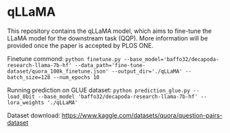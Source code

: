 # qLLaMA

This repository contains the qLLaMA model, which aims to fine-tune the LLaMA model for the downstream task (QQP). More information will be provided once the paper is accepted by PLOS ONE.

Finetune commond:
```python finetune.py --base_model='baffo32/decapoda-research-llama-7b-hf' --data_path='fine-tune-dataset/quora_100k_finetune.json' --output_dir='./qLLaMA' --batch_size=128 --num_epochs 10```

Running prediction on GLUE dataset:
```python prediction_glue.py --load_8bit --base_model 'baffo32/decapoda-research-llama-7b-hf' --lora_weights './qLLaMA'```

Dataset download:
https://www.kaggle.com/datasets/quora/question-pairs-dataset
